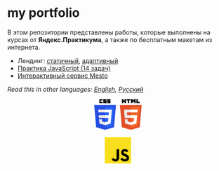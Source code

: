 # my portfolio
В этом репозитории представлены работы, которые выполнены на курсах от **Яндекс.Практикума**, а также по бесплатным макетам из интернета.

* Лендинг: [статичный](../../tree/master/static-landing), [адаптивный](../../tree/master/adaptive-landing)
* [Практика JavaScript (14 задач)](../../tree/master/sprint-5)
* [Интерактивный сервис Mesto](../../tree/master/mesto-service)

*Read this in other languages: [English](README.md), [Русский](README.ru.md)*

<p align="center">
  <a href="https://github.com/quis0/my-portfolio/tree/master/adaptive-landing">
    <img src="https://github.com/quis0/my-portfolio/blob/master/images/CSS3HTML5-logo.svg" alt="" height="70px">
  </a>
</p>
<p align="center">
  <a href="https://github.com/quis0/my-portfolio/tree/master/mesto-service">
    <img src="https://github.com/quis0/my-portfolio/blob/master/images/JS-logo.svg" alt="" width="60px" height="60px">
  </a>
</p>


